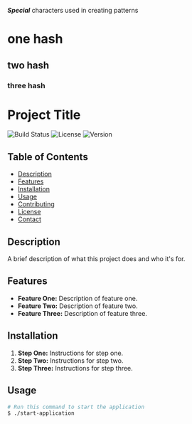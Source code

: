 

***Special*** characters used in creating patterns
# one hash
## two hash
### three hash

# **Project Title**

![Build Status](https://img.shields.io/badge/build-passing-brightgreen)
![License](https://img.shields.io/badge/license-MIT-blue.svg)
![Version](https://img.shields.io/badge/version-1.0.0-blue)

## **Table of Contents**

- [Description](#description)
- [Features](#features)
- [Installation](#installation)
- [Usage](#usage)
- [Contributing](#contributing)
- [License](#license)
- [Contact](#contact)

## **Description**

A brief description of what this project does and who it's for.

## **Features**

- **Feature One:** Description of feature one.
- **Feature Two:** Description of feature two.
- **Feature Three:** Description of feature three.

## **Installation**

1. **Step One:** Instructions for step one.
2. **Step Two:** Instructions for step two.
3. **Step Three:** Instructions for step three.

## **Usage**

```sh
# Run this command to start the application
$ ./start-application
